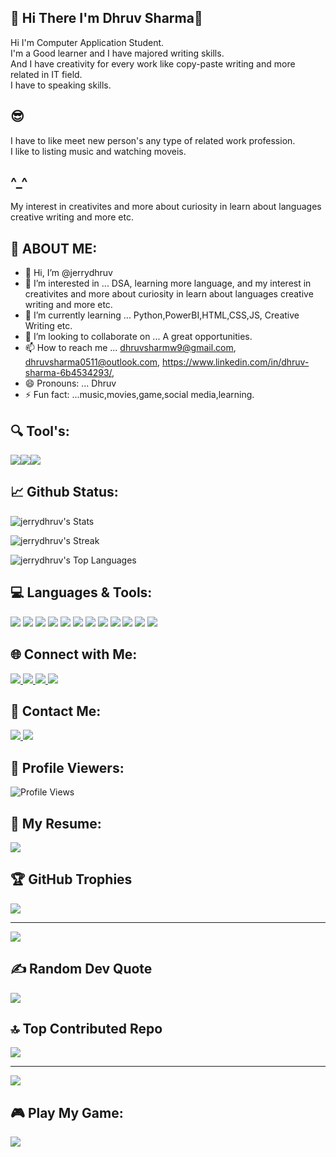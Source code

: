 ## 👾 Hi There I'm Dhruv Sharma👋
Hi I'm Computer Application Student.<br>
I'm a Good learner and I have majored writing skills.<br>
And I have creativity for every work like copy-paste writing and more related in IT field.<br>
I have to speaking skills. 

## 😎
I have to like meet new person's any type of related work profession.<br>
I like to listing music and watching moveis.

## ^_^
My interest in creativites and more about curiosity in learn about languages creative writing and more etc.

## 💫 ABOUT ME:
- 👋 Hi, I’m @jerrydhruv
- 👀 I’m interested in ... DSA, learning more language, and my interest in creativites and more about curiosity in learn about languages creative writing and more etc.
- 🌱 I’m currently learning ... Python,PowerBI,HTML,CSS,JS, Creative Writing etc.
- 💞️ I’m looking to collaborate on ... A great opportunities.
- 📫 How to reach me ... dhruvsharmw9@gmail.com, dhruvsharma0511@outlook.com, https://www.linkedin.com/in/dhruv-sharma-6b4534293/, 
- 😄 Pronouns: ... Dhruv
- ⚡ Fun fact: ...music,movies,game,social media,learning. 

<!---
jerrydhruv/jerrydhruv is a ✨ special ✨ repository because its `README.md` (this file) appears on your GitHub profile.
You can click the Preview link to take a look at your changes.
--->

## 🔍 Tool's:
<img src="https://img.shields.io/badge/-Python-3776AB?logo=python&logoColor=ff0"><img src="https://img.shields.io/badge/-HTML-e34f26?logo=html5&logoColor=ffe"><img src="https://img.shields.io/badge/-CSS3-1572B6?logo=css3&logoColor=ff">


## 📈 Github Status:
![jerrydhruv's Stats](https://github-readme-stats.vercel.app/api?username=jerrydhruv&theme=radical&show_icons=true&hide_border=true&count_private=true)

![jerrydhruv's Streak](https://github-readme-streak-stats.herokuapp.com/?user=jerrydhruv&theme=radical&hide_border=true)

![jerrydhruv's Top Languages](https://github-readme-stats.vercel.app/api/top-langs/?username=jerrydhruv&theme=radical&show_icons=true&hide_border=true&layout=compact)
<!-- Proudly created with GPRM ( https://gprm.itsvg.in ) -->


## 💻 Languages & Tools:
<p align="left">
  <img src="https://img.shields.io/badge/-Python-3776AB?style=flat&logo=python&logoColor=white" />
  <img src="https://img.shields.io/badge/-PowerBI-e9b51c?style=flat&logo=powerbi&logoColor=white" />
  <img src="https://img.shields.io/badge/-HTML-E34F26?style=flat&logo=html5&logoColor=white" />
  <img src="https://img.shields.io/badge/-CSS3-1572B6?style=flat&logo=css3&logoColor=white" />
  <img src="https://img.shields.io/badge/-JavaScript-F7DF1E?style=flat&logo=javascript&logoColor=black" />
  <img src="https://img.shields.io/badge/-SQL-4479A1?style=flat&logo=mysql&logoColor=white" />
  <img src="https://img.shields.io/badge/-MySQL-00758F?style=flat&logo=mysql&logoColor=white" />
  <img src="https://img.shields.io/badge/-VS%20Code-007ACC?style=flat&logo=visual-studio-code&logoColor=white" />
  <img src="https://img.shields.io/badge/-MS%20Office-D83B01?style=flat&logo=microsoft-office&logoColor=white" />
  <img src="https://img.shields.io/badge/-PowerShell-5391FE?style=flat&logo=powershell&logoColor=white" />
  <img src="https://img.shields.io/badge/-GitHub-181717?style=flat&logo=github&logoColor=white" />
  <img src="https://img.shields.io/badge/-Git-F05032?style=flat&logo=git&logoColor=white" />
</p>
<!-- Proudly created with GPRM ( https://gprm.itsvg.in ) -->


## 🌐 Connect with Me:
<p align="left">
  <a href="https://www.linkedin.com/in/dhruv-sharma1105/" target="_blank">
    <img src="https://img.shields.io/badge/-LinkedIn-black?style=for-the-badge&logo=linkedin&logoColor=blue" />
  </a>
  <a href="https://www.instagram.com/officialjerrydhruvsharma/" target="_blank">
    <img src="https://img.shields.io/badge/-Instagram-E4405F?style=for-the-badge&logo=instagram&logoColor=white" />
  </a>
  <a href="https://teams.live.com/meet/9390137136991?p=tlvEDCXu0WM9rlABcB" target="_blank">
    <img src="https://img.shields.io/badge/-Microsoft%20Teams-6264A7?style=for-the-badge&logo=microsoft-teams&logoColor=white" />
  </a>
  <a href="https://discord.com/channels/@me" target="_blank">
    <img src="https://img.shields.io/badge/-Discord-7289DA?style=for-the-badge&logo=discord&logoColor=white" />
  </a>
</p>
<!-- Proudly created with GPRM ( https://gprm.itsvg.in ) -->

## 📩 Contact Me:
<p align="left">
  <a href="mailto:dhruvsharma0511@outlook.com">
    <img src="https://img.shields.io/badge/-Outlook-0078D4?style=for-the-badge&logo=microsoft-outlook&logoColor=white" />
  </a>
  <a href="mailto:dhruvsharmw9@gmail.com">
    <img src="https://img.shields.io/badge/-Gmail-D14836?style=for-the-badge&logo=gmail&logoColor=white" />
  </a>
</p>
<!-- Proudly created with GPRM ( https://gprm.itsvg.in ) -->

## 👀 Profile Viewers:
![Profile Views](https://komarev.com/ghpvc/?username=jerrydhruv&color=red&style=flat-square)
<!-- Proudly created with GPRM ( https://gprm.itsvg.in ) -->

## 📄 My Resume:
<p align="left">
  <a href="https://www.canva.com/design/DAGf-9B8hdg/gNXDqrxOM4q1dR8QzwtnMg/view?utm_content=DAGf-9B8hdg&utm_campaign=designshare&utm_medium=link2&utm_source=uniquelinks&utlId=hf3e022b619" target="_blank">
    <img src="https://img.shields.io/badge/-View%20Resume-2E8B57?style=for-the-badge&logo=canva&logoColor=white" />
  </a>
</p>
<!-- Proudly created with GPRM ( https://gprm.itsvg.in ) -->

## 🏆 GitHub Trophies
![](https://github-profile-trophy.vercel.app/?username=jerrydhruv&theme=tokyonight&no-frame=true&no-bg=false&margin-w=4)

---
[![](https://visitcount.itsvg.in/api?id=jerrydhruv&icon=0&color=0)](https://visitcount.itsvg.in)

<!-- Proudly created with GPRM ( https://gprm.itsvg.in ) -->

## ✍️ Random Dev Quote
![](https://quotes-github-readme.vercel.app/api?type=vetical&theme=light)

## 🔝 Top Contributed Repo
![](https://github-contributor-stats.vercel.app/api?username=jerrydhruv&limit=5&theme=tokyonight&combine_all_yearly_contributions=true)

---
[![](https://visitcount.itsvg.in/api?id=jerrydhruv&icon=0&color=0)](https://visitcount.itsvg.in)

<!-- Proudly created with GPRM ( https://gprm.itsvg.in ) -->

## 🎮 Play My Game:
<p align="left">
  <a href="https://highlightedmario.netlify.app/" target="_blank">
    <img src="https://img.shields.io/badge/-Play%20Now-ffcc00?style=for-the-badge&logo=super-mario&logoColor=white" />
  </a>
</p>
